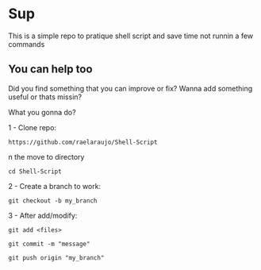 # Sup

This is a simple repo to pratique shell script and
save time not runnin a few commands

## You can help too
Did you find something that you can improve or fix? Wanna add something useful or thats missin?

What you gonna do?

1 - Clone repo:

`https://github.com/raelaraujo/Shell-Script`

n the move to directory

`cd Shell-Script`

2 - Create a branch to work:

`git checkout -b my_branch`

3 - After add/modify:

`git add <files>`

`git commit -m "message"`

`git push origin "my_branch"`